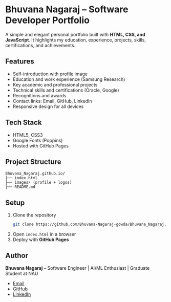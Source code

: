 # Bhuvana Nagaraj – Software Developer Portfolio

A simple and elegant personal portfolio built with **HTML, CSS, and JavaScript**. It highlights my education, experience, projects, skills, certifications, and achievements.

## Features
- Self-introduction with profile image
- Education and work experience (Samsung Research)
- Key academic and professional projects
- Technical skills and certifications (Oracle, Google)
- Recognitions and awards
- Contact links: Email, GitHub, LinkedIn
- Responsive design for all devices

## Tech Stack
- HTML5, CSS3
- Google Fonts (Poppins)
- Hosted with GitHub Pages

## Project Structure
```
Bhuvana_Nagaraj.github.io/
├── index.html
├── images/ (profile + logos)
├── README.md
```

## Setup
1. Clone the repository
   ```bash
   git clone https://github.com/Bhuvana-Nagaraj-gowda/Bhuvana_Nagaraj.github.io
   ```
2. Open `index.html` in a browser
3. Deploy with **GitHub Pages**

## Author
**Bhuvana Nagaraj** – Software Engineer | AI/ML Enthusiast | Graduate Student at NAU

- [Email](mailto:bhuvana.nagaraj.work@gmail.com)
- [GitHub](https://github.com/Bhuvana-Nagaraj-gowda)
- [LinkedIn](https://linkedin.com/in/bhuvana-nagaraj04)
